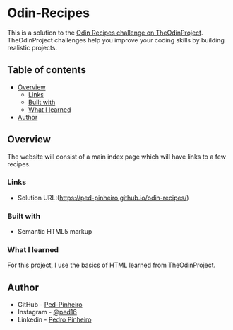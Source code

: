 # Odin-Recipes

This is a solution to the [Odin Recipes challenge on TheOdinProject](https://www.theodinproject.com/lessons/foundations-recipes). TheOdinProject challenges help you improve your coding skills by building realistic projects. 

## Table of contents

- [Overview](#overview)
  - [Links](#links)
  - [Built with](#built-with)
  - [What I learned](#what-i-learned)
- [Author](#author)

## Overview
The website will consist of a main index page which will have links to a few recipes.

### Links

- Solution URL:(https://ped-pinheiro.github.io/odin-recipes/)

### Built with

- Semantic HTML5 markup

### What I learned

For this project, I use the basics of HTML learned from TheOdinProject.

## Author

- GitHub - [Ped-Pinheiro](https://github.com/Ped-Pinheiro)
- Instagram - [@ped16](https://www.instagram.com/ped16/)
- Linkedin - [Pedro Pinheiro](https://www.linkedin.com/in/pedro-pinheiro-a14a94235/)
